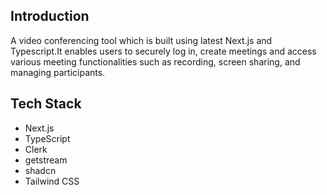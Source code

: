 ## Introduction
A video conferencing tool which is built using latest Next.js and Typescript.It enables users to securely log in, create meetings and access various meeting functionalities such as recording, screen sharing, and managing participants.

## Tech Stack
* Next.js
* TypeScript
* Clerk
* getstream
* shadcn
* Tailwind CSS
